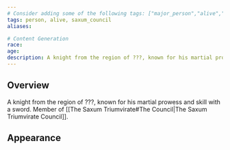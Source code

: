 ```yaml
---
# Consider adding some of the following tags: ["major_person","alive","dead"]
tags: person, alive, saxum_council
aliases:

# Content Generation
race:
age:
description: A knight from the region of ???, known for his martial prowess and skill with a sword.
---
```

## Overview
A knight from the region of ???, known for his martial prowess and skill with a sword. Member of [[The Saxum Triumvirate#The Council|The Saxum Triumvirate Council]].
## Appearance
